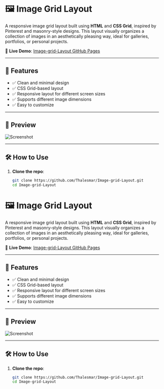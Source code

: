 # 🖼️ Image Grid Layout

A responsive image grid layout built using **HTML** and **CSS Grid**, inspired by Pinterest and masonry-style designs. This layout visually organizes a collection of images in an aesthetically pleasing way, ideal for galleries, portfolios, or personal projects.

🔗 **Live Demo**: [Image-grid-Layout GitHub Pages](https://thalesmar.github.io/Image-grid-Layout/)

---

## 🚀 Features

- ✅ Clean and minimal design
- ✅ CSS Grid-based layout
- ✅ Responsive layout for different screen sizes
- ✅ Supports different image dimensions
- ✅ Easy to customize

---

## 📸 Preview

![Screenshot](assets/screenshot.png)

---

## 🛠️ How to Use

1. **Clone the repo**:
   ```bash
   git clone https://github.com/Thalesmar/Image-grid-Layout.git
   cd Image-grid-Layout
# 🖼️ Image Grid Layout

A responsive image grid layout built using **HTML** and **CSS Grid**, inspired by Pinterest and masonry-style designs. This layout visually organizes a collection of images in an aesthetically pleasing way, ideal for galleries, portfolios, or personal projects.

🔗 **Live Demo**: [Image-grid-Layout GitHub Pages](https://thalesmar.github.io/Image-grid-Layout/)

---

## 🚀 Features

- ✅ Clean and minimal design
- ✅ CSS Grid-based layout
- ✅ Responsive layout for different screen sizes
- ✅ Supports different image dimensions
- ✅ Easy to customize

---

## 📸 Preview

![Screenshot](assets/screenshot.png)

---

## 🛠️ How to Use

1. **Clone the repo**:
   ```bash
   git clone https://github.com/Thalesmar/Image-grid-Layout.git
   cd Image-grid-Layout
